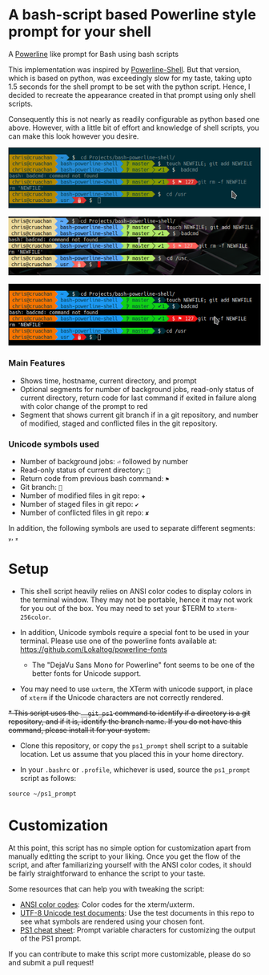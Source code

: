A bash-script based Powerline style prompt for your shell
=========================================================

A [Powerline](https://github.com/Lokaltog/vim-powerline) like prompt for Bash using bash scripts

This implementation was inspired by [Powerline-Shell](https://github.com/banga/powerline-shell).
But that version, which is based on python, was exceedingly slow for my taste, taking upto 1.5
seconds for the shell prompt to be set with the python script. Hence, I decided to recreate the
appearance created in that prompt using only shell scripts.

Consequently this is not nearly as readily configurable as python based one above. However, with
a little bit of effort and knowledge of shell scripts, you can make this look however you desire.

![Solarised Theme](/Screenshots/Solarised.png?raw=true "Powerline PS1 on Konsole with Solarised theme")

![Urxvt With Custom Theme](/Screenshots/CustomUrxvt.png?raw=true "Powerline PS1 on urxvt with custom .Xresources")

![Breeze Theme](/Screenshots/Breeze.png?raw=true "Powerline PS1 on Konsole with Breeze theme")

### Main Features

* Shows time, hostname, current directory, and prompt
* Optional segments for number of background jobs,  read-only status of current directory, return
  code for last command if exited in failure along  with color change of the prompt to red
* Segment that shows current git branch if in a git repository, and number of modified, staged
  and conflicted files in the git repository.

### Unicode symbols used

* Number of background jobs: `⏎` followed by number
* Read-only status of current directory: ``
* Return code from previous bash command: `⚑`
* Git branch: ``
* Number of modified files in git repo: `✚`
* Number of staged files in git repo: `✔`
* Number of conflicted files in git repo: `✘`

In addition, the following symbols are used to separate different segments: , 

# Setup

* This shell script heavily relies on ANSI color codes to display colors in the terminal window.
  They may not be portable, hence it may not work for you out of the box. You may need to set
  your $TERM to `xterm-256color`.

* In addition, Unicode symbols require a special font to be used in your terminal. Please use
  one of the powerline fonts available at: https://github.com/Lokaltog/powerline-fonts

  * The "DejaVu Sans Mono for Powerline" font seems to be one of the better fonts for Unicode support.

* You may need to use `uxterm`, the XTerm with unicode support, in place of `xterm` if the
  Unicode characters are not correctly rendered.

~~* This script uses the `__git_ps1` command to identify if a directory is a git repository, and if
  it is, identify the branch name. If you do not have this command, please install it for your system.~~

* Clone this repository, or copy the `ps1_prompt` shell script to a suitable location. Let us assume
  that you placed this in your home directory.

* In your `.bashrc` or `.profile`, whichever is used, source the `ps1_prompt` script as follows:

```
source ~/ps1_prompt
```

# Customization

At this point, this script has no simple option for customization apart from manually editting
the script to your liking. Once you get the flow of the script, and after familiarizing yourself
with the ANSI color codes, it should be fairly straightforward to enhance the script to your taste.

Some resources that can help you with tweaking the script:

* [ANSI color codes](https://en.wikipedia.org/wiki/ANSI_escape_code#Colors): Color codes for the xterm/uxterm.
* [UTF-8 Unicode test documents](https://github.com/bits/UTF-8-Unicode-Test-Documents.git): Use the test documents in this repo to see what symbols are rendered using your chosen font.
* [PS1 cheat sheet](https://ss64.com/bash/syntax-prompt.html): Prompt variable characters for customizing the output of the PS1 prompt.

If you can contribute to make this script more customizable, please do so and submit a pull request!

